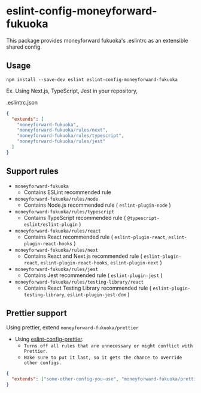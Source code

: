 # eslint-config-moneyforward-fukuoka

This package provides moneyforward fukuoka's .eslintrc as an extensible shared config.

## Usage

`npm install --save-dev eslint eslint-config-moneyforward-fukuoka`

Ex. Using Next.js, TypeScript, Jest in your repository,

.eslintrc.json

```json
{
  "extends": [
    "moneyforward-fukuoka",
    "moneyforward-fukuoka/rules/next",
    "moneyforward-fukuoka/rules/typescript",
    "moneyforward-fukuoka/rules/jest"
  ]
}
```

## Support rules

- `moneyforward-fukuoka`
  - Contains ESLint recommended rule
- `moneyforward-fukuoka/rules/node`
  - Contains Node.js recommended rule ( `eslint-plugin-node` )
- `moneyforward-fukuoka/rules/typescript`
  - Contains TypeScript recommended rule ( `@typescript-eslint/eslint-plugin` )
- `moneyforward-fukuoka/rules/react`
  - Contains React recommended rule ( `eslint-plugin-react`, `eslint-plugin-react-hooks` )
- `moneyforward-fukuoka/rules/next`
  - Contains React and Next.js recommended rule ( `eslint-plugin-react`, `eslint-plugin-react-hooks`, `eslint-plugin-next` )
- `moneyforward-fukuoka/rules/jest`
  - Contains Jest recommended rule ( `eslint-plugin-jest` )
- `moneyforward-fukuoka/rules/testing-library/react`
  - Contains React Testing Library recommended rule ( `eslint-plugin-testing-library`, `eslint-plugin-jest-dom` )

## Prettier support

Using prettier, extend `moneyforward-fukuoka/prettier`

- Using [eslint-config-prettier](https://github.com/prettier/eslint-config-prettier).
  - `Turns off all rules that are unnecessary or might conflict with Prettier.`
  - `Make sure to put it last, so it gets the chance to override other configs.`

```json
{
  "extends": ["some-other-config-you-use", "moneyforward-fukuoka/prettier"]
}
```
